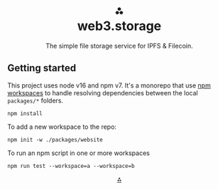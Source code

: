 <h1 align="center">⁂<br/>web3.storage</h1>
<p align="center">The simple file storage service for IPFS &amp; Filecoin.</p>

## Getting started

This project uses node v16 and npm v7. It's a monorepo that use [npm workspaces](https://docs.npmjs.com/cli/v7/using-npm/workspaces) to handle resolving dependencies between the local `packages/*` folders.

```console
npm install
```

To add a new workspace to the repo:

```console
npm init -w ./packages/website
```

To run an npm script in one or more workspaces

```console
npm run test --workspace=a --workspace=b
```

<p align="center">
  <a href="https://web3.storage">⁂</a>
</p>
